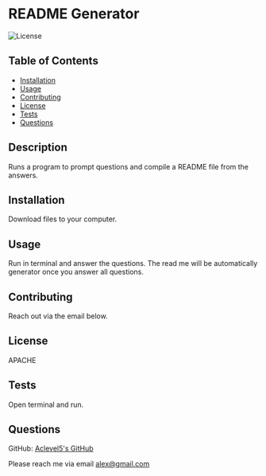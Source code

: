 # README Generator
![License](https://img.shields.io/badge/License-APACHE-blue.svg)

## Table of Contents

- [Installation](#installation)
- [Usage](#usage)
- [Contributing](#contributing)
- [License](#license)
- [Tests](#tests)
- [Questions](#questions)


## Description
Runs a program to prompt questions and compile a README file from the answers.

## Installation
Download files to your computer.

## Usage
Run in terminal and answer the questions. The read me will be automatically generator once you answer all questions.

## Contributing
Reach out via the email below.

## License
APACHE

## Tests
Open terminal and run.

## Questions
GitHub: [Aclevel5's GitHub](https://github.com/Aclevel5)

Please reach me via email alex@gmail.com
